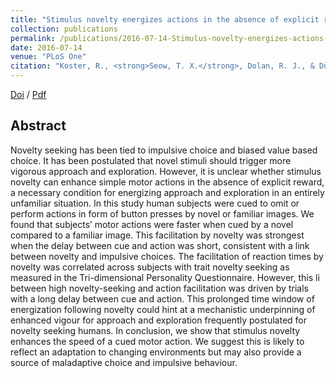 ```yaml
---
title: "Stimulus novelty energizes actions in the absence of explicit reward"
collection: publications
permalink: /publications/2016-07-14-Stimulus-novelty-energizes-actions-in-the-absence-of-explicit-reward
date: 2016-07-14
venue: "PLoS One"
citation: "Koster, R., <strong>Seow, T. X.</strong>, Dolan, R. J., & Düzel, E. (2016). Stimulus novelty energizes actions in the absence of explicit reward. <i>PloS one</i>, <strong>11</strong>(7)."
---
```


[Doi](https://doi.org/10.1371/journal.pone.0159120) / [Pdf](http://seowxft.github.io/files/2016-07-14-Stimulus-novelty-energizes-actions-in-the-absence-of-explicit-reward.pdf)

## Abstract

Novelty seeking has been tied to impulsive choice and biased value based choice. It has been postulated that novel stimuli should trigger more vigorous approach and exploration. However, it is unclear whether stimulus novelty can enhance simple motor actions in the absence of explicit reward, a necessary condition for energizing approach and exploration in an entirely unfamiliar situation. In this study human subjects were cued to omit or perform actions in form of button presses by novel or familiar images. We found that subjects’ motor actions were faster when cued by a novel compared to a familiar image. This facilitation by novelty was strongest when the delay between cue and action was short, consistent with a link between novelty and impulsive choices. The facilitation of reaction times by novelty was correlated across subjects with trait novelty seeking as measured in the Tri-dimensional Personality Questionnaire. However, this li between high novelty-seeking and action facilitation was driven by trials with a long delay between cue and action. This prolonged time window of energization following novelty could hint at a mechanistic underpinning of enhanced vigour for approach and exploration frequently postulated for novelty seeking humans. In conclusion, we show that stimulus novelty enhances the speed of a cued motor action. We suggest this is likely to reflect an adaptation to changing environments but may also provide a source of maladaptive choice and impulsive behaviour.
